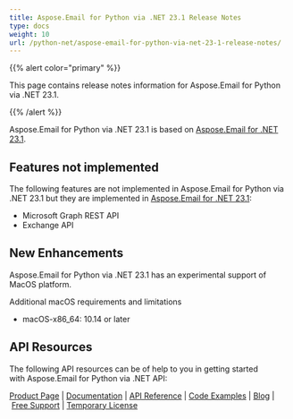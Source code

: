 ```yaml
---
title: Aspose.Email for Python via .NET 23.1 Release Notes
type: docs
weight: 10
url: /python-net/aspose-email-for-python-via-net-23-1-release-notes/
---
```


{{% alert color="primary" %}} 

This page contains release notes information for Aspose.Email for Python via .NET 23.1.

{{% /alert %}} 

Aspose.Email for Python via .NET 23.1 is based on [Aspose.Email for .NET 23.1](/email/net/aspose-email-for-net-23-1-release-notes/).

## **Features not implemented**
The following features are not implemented in Aspose.Email for Python via .NET 23.1 but they are implemented in [Aspose.Email for .NET 23.1](/email/net/aspose-email-for-net-23-1-release-notes/):

- Microsoft Graph REST API
- Exchange API

## **New Enhancements**
Aspose.Email for Python via .NET 23.1 has an experimental support of MacOS platform.

Additional macOS requirements and limitations

* macOS-x86_64: 10.14 or later



## **API Resources**
The following API resources can be of help to you in getting started with Aspose.Email for Python via .NET API:



[Product Page](https://products.aspose.com/email/python-net) | [Documentation](/email/python-net/home/) | [API Reference](https://apireference.aspose.com/email/net) | [Code Examples](https://github.com/aspose-email/aspose.email-python-dotnet) | [Blog](https://blog.aspose.com/category/email/) | [Free Support](https://forum.aspose.com/c/email/12) | [Temporary License](https://purchase.aspose.com/temporary-license)


